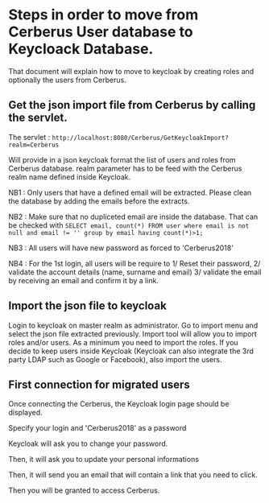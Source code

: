 # Steps in order to move from Cerberus User database to Keycloack Database.
That document will explain how to move to keycloak by creating roles and optionally the users from Cerberus.


## Get the json import file from Cerberus by calling the servlet.

The servlet :
`
http://localhost:8080/Cerberus/GetKeycloakImport?realm=Cerberus
`

Will provide in a json keycloak format the list of users and roles from Cerberus database. realm parameter has to be feed with the Cerberus realm name defined inside Keycloak.

  NB1 : Only users that have a defined email will be extracted. Please clean the database by adding the emails before the extracts.
  
  NB2 : Make sure that no dupliceted email are inside the database. That can be checked with 
`
  SELECT email, count(*) FROM user where email is not null and email != '' group by email having count(*)>1;
`
  
  NB3 : All users will have new password as forced to 'Cerberus2018'
  
  NB4 : For the 1st login, all users will be require to 1/ Reset their password, 2/ validate the account details (name, surname and email) 3/ validate the email by receiving an email and confirm it by a link.

## Import the json file to keycloak

Login to keycloak on master realm as administrator.
Go to import menu and select the json file extracted previously.
Import tool will allow you to import roles and/or users. As a minimum you need to import the roles.
If you decide to keep users inside Keycloak (Keycloak can also integrate the 3rd party LDAP such as Google or Facebook), also import the users.

## First connection for migrated users

Once connecting the Cerberus, the Keycloak login page should be displayed.


Specify your login and 'Cerberus2018' as a password

Keycloak will ask you to change your password.

Then, it will ask you to update your personal informations

Then, it will send you an email that will contain a link that you need to click.

Then you will be granted to access Cerberus.

